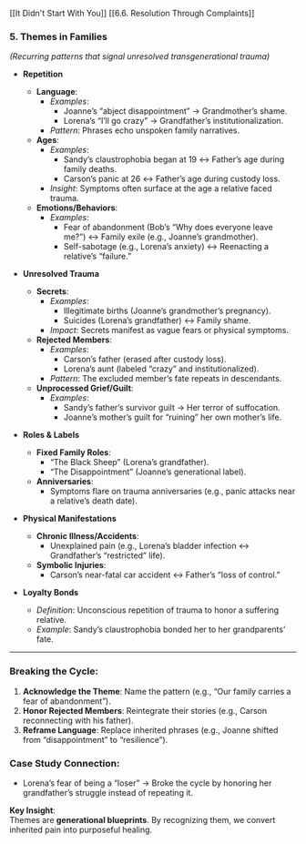 [[It Didn't Start With You]]
[[6.6. Resolution Through Complaints]]
### **5. Themes in Families**

_(Recurring patterns that signal unresolved transgenerational trauma)_

- **Repetition**
    
    - **Language**:
        - _Examples_:
            - Joanne’s “abject disappointment” → Grandmother’s shame.
            - Lorena’s “I’ll go crazy” → Grandfather’s institutionalization.
        - _Pattern_: Phrases echo unspoken family narratives.
    - **Ages**:
        - _Examples_:
            - Sandy’s claustrophobia began at 19 ↔ Father’s age during family deaths.
            - Carson’s panic at 26 ↔ Father’s age during custody loss.
        - _Insight_: Symptoms often surface at the age a relative faced trauma.
    - **Emotions/Behaviors**:
        - _Examples_:
            - Fear of abandonment (Bob’s “Why does everyone leave me?”) ↔ Family exile (e.g., Joanne’s grandmother).
            - Self-sabotage (e.g., Lorena’s anxiety) ↔ Reenacting a relative’s “failure.”
- **Unresolved Trauma**
    
    - **Secrets**:
        - _Examples_:
            - Illegitimate births (Joanne’s grandmother’s pregnancy).
            - Suicides (Lorena’s grandfather) ↔ Family shame.
        - _Impact_: Secrets manifest as vague fears or physical symptoms.
    - **Rejected Members**:
        - _Examples_:
            - Carson’s father (erased after custody loss).
            - Lorena’s aunt (labeled “crazy” and institutionalized).
        - _Pattern_: The excluded member’s fate repeats in descendants.
    - **Unprocessed Grief/Guilt**:
        - _Examples_:
            - Sandy’s father’s survivor guilt → Her terror of suffocation.
            - Joanne’s mother’s guilt for “ruining” her own mother’s life.
- **Roles & Labels**
    
    - **Fixed Family Roles**:
        - “The Black Sheep” (Lorena’s grandfather).
        - “The Disappointment” (Joanne’s generational label).
    - **Anniversaries**:
        - Symptoms flare on trauma anniversaries (e.g., panic attacks near a relative’s death date).
- **Physical Manifestations**
    
    - **Chronic Illness/Accidents**:
        - Unexplained pain (e.g., Lorena’s bladder infection ↔ Grandfather’s “restricted” life).
    - **Symbolic Injuries**:
        - Carson’s near-fatal car accident ↔ Father’s “loss of control.”
- **Loyalty Bonds**
    
    - _Definition_: Unconscious repetition of trauma to honor a suffering relative.
    - _Example_: Sandy’s claustrophobia bonded her to her grandparents’ fate.

---

### **Breaking the Cycle**:

1. **Acknowledge the Theme**: Name the pattern (e.g., “Our family carries a fear of abandonment”).
2. **Honor Rejected Members**: Reintegrate their stories (e.g., Carson reconnecting with his father).
3. **Reframe Language**: Replace inherited phrases (e.g., Joanne shifted from “disappointment” to “resilience”).

### **Case Study Connection**:

- Lorena’s fear of being a “loser” → Broke the cycle by honoring her grandfather’s struggle instead of repeating it.

**Key Insight**:  
Themes are **generational blueprints**. By recognizing them, we convert inherited pain into purposeful healing.